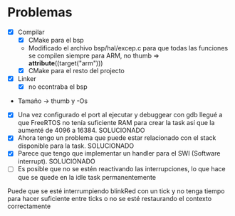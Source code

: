 # Problemas
- [X] Compilar
    - [X] CMake para el bsp
    - Modificado el archivo bsp/hal/excep.c para que todas las funciones se compilen siempre para ARM, no thumb => __attribute__((target("arm")))
    - [X] CMake para el resto del projecto
- [X] Linker
    - [X] no econtraba el bsp

* Tamaño -> thumb y -Os


- [X] Una vez configurado el port al ejecutar y debuggear con gdb llegué a que FreeRTOS no tenía suficiente RAM para crear la task así que la aumenté de 4096 a 16384. SOLUCIONADO
- [X] Ahora tengo un problema que puede estar relacionado con el stack disponible para la task. SOLUCIONADO
- [X] Parece que tengo que implementar un handler para el SWI (Software interrupt). SOLUCIONADO
- [ ] Es posible que no se estén reactivando las interrupciones, lo que hace que se quede en la idle task permanentemente
    <!-- * cpsr = 0x20000092 -->

Puede que se esté interrumpiendo blinkRed con un tick y no tenga tiempo para hacer suficiente entre ticks o no se esté restaurando el contexto correctamente
